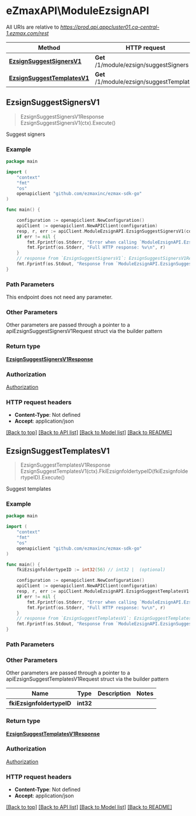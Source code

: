 # eZmaxAPI\ModuleEzsignAPI

All URIs are relative to *https://prod.api.appcluster01.ca-central-1.ezmax.com/rest*

Method | HTTP request | Description
------------- | ------------- | -------------
[**EzsignSuggestSignersV1**](ModuleEzsignAPI.md#EzsignSuggestSignersV1) | **Get** /1/module/ezsign/suggestSigners | Suggest signers
[**EzsignSuggestTemplatesV1**](ModuleEzsignAPI.md#EzsignSuggestTemplatesV1) | **Get** /1/module/ezsign/suggestTemplates | Suggest templates



## EzsignSuggestSignersV1

> EzsignSuggestSignersV1Response EzsignSuggestSignersV1(ctx).Execute()

Suggest signers



### Example

```go
package main

import (
    "context"
    "fmt"
    "os"
    openapiclient "github.com/ezmaxinc/ezmax-sdk-go"
)

func main() {

    configuration := openapiclient.NewConfiguration()
    apiClient := openapiclient.NewAPIClient(configuration)
    resp, r, err := apiClient.ModuleEzsignAPI.EzsignSuggestSignersV1(context.Background()).Execute()
    if err != nil {
        fmt.Fprintf(os.Stderr, "Error when calling `ModuleEzsignAPI.EzsignSuggestSignersV1``: %v\n", err)
        fmt.Fprintf(os.Stderr, "Full HTTP response: %v\n", r)
    }
    // response from `EzsignSuggestSignersV1`: EzsignSuggestSignersV1Response
    fmt.Fprintf(os.Stdout, "Response from `ModuleEzsignAPI.EzsignSuggestSignersV1`: %v\n", resp)
}
```

### Path Parameters

This endpoint does not need any parameter.

### Other Parameters

Other parameters are passed through a pointer to a apiEzsignSuggestSignersV1Request struct via the builder pattern


### Return type

[**EzsignSuggestSignersV1Response**](EzsignSuggestSignersV1Response.md)

### Authorization

[Authorization](../README.md#Authorization)

### HTTP request headers

- **Content-Type**: Not defined
- **Accept**: application/json

[[Back to top]](#) [[Back to API list]](../README.md#documentation-for-api-endpoints)
[[Back to Model list]](../README.md#documentation-for-models)
[[Back to README]](../README.md)


## EzsignSuggestTemplatesV1

> EzsignSuggestTemplatesV1Response EzsignSuggestTemplatesV1(ctx).FkiEzsignfoldertypeID(fkiEzsignfoldertypeID).Execute()

Suggest templates



### Example

```go
package main

import (
    "context"
    "fmt"
    "os"
    openapiclient "github.com/ezmaxinc/ezmax-sdk-go"
)

func main() {
    fkiEzsignfoldertypeID := int32(56) // int32 |  (optional)

    configuration := openapiclient.NewConfiguration()
    apiClient := openapiclient.NewAPIClient(configuration)
    resp, r, err := apiClient.ModuleEzsignAPI.EzsignSuggestTemplatesV1(context.Background()).FkiEzsignfoldertypeID(fkiEzsignfoldertypeID).Execute()
    if err != nil {
        fmt.Fprintf(os.Stderr, "Error when calling `ModuleEzsignAPI.EzsignSuggestTemplatesV1``: %v\n", err)
        fmt.Fprintf(os.Stderr, "Full HTTP response: %v\n", r)
    }
    // response from `EzsignSuggestTemplatesV1`: EzsignSuggestTemplatesV1Response
    fmt.Fprintf(os.Stdout, "Response from `ModuleEzsignAPI.EzsignSuggestTemplatesV1`: %v\n", resp)
}
```

### Path Parameters



### Other Parameters

Other parameters are passed through a pointer to a apiEzsignSuggestTemplatesV1Request struct via the builder pattern


Name | Type | Description  | Notes
------------- | ------------- | ------------- | -------------
 **fkiEzsignfoldertypeID** | **int32** |  | 

### Return type

[**EzsignSuggestTemplatesV1Response**](EzsignSuggestTemplatesV1Response.md)

### Authorization

[Authorization](../README.md#Authorization)

### HTTP request headers

- **Content-Type**: Not defined
- **Accept**: application/json

[[Back to top]](#) [[Back to API list]](../README.md#documentation-for-api-endpoints)
[[Back to Model list]](../README.md#documentation-for-models)
[[Back to README]](../README.md)

